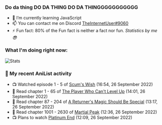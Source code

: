 ### Do da thing DO DA THING DO DA THINGGGGGGGGGGG

<!-- **TheInternetUser0/TheInternetUser0** is a ✨ _special_ ✨ repository because its `README.md` (this file) appears on your GitHub profile. -->


- 🌱 I’m currently learning JavaScript
- 📫 You can contact me on Discord [TheInternetUser#9060](https://discord.com/users/534117072796385300)
- ⚡ Fun fact: 80% of the Fun fact is neither a fact nor fun. _Statistics by me 😎_

### What I'm doing right now:
![Stats](https://discord.c99.nl/widget/theme-3/534117072796385300.png)

### 🌸 My recent AniList activity

<!-- ANILIST_ACTIVITY:start -->

-   📺 Watched episode 1 - 5 of [Scum's Wish](https://anilist.co/anime/21701) (16:54, 26 September 2022)
-   📖 Read chapter 1 - 65 of [The Player Who Can't Level Up](https://anilist.co/manga/130511) (14:01, 26 September 2022)
-   📖 Read chapter 87 - 204 of [A Returner's Magic Should Be Special](https://anilist.co/manga/105393) (13:17, 26 September 2022)
-   📖 Read chapter 1001 - 2630 of [Martial Peak](https://anilist.co/manga/104494) (12:36, 26 September 2022)
-   📺 Plans to watch [Platinum End](https://anilist.co/anime/127401) (12:09, 26 September 2022)

<!-- ANILIST_ACTIVITY:end -->
